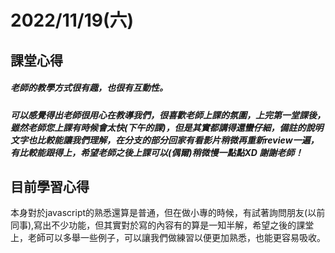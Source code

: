 # 2022/11/19(六)

## 課堂心得
##### 老師的教學方式很有趣，也很有互動性。
##### 可以感覺得出老師很用心在教導我們，很喜歡老師上課的氛圍，上完第一堂課後，雖然老師您上課有時候會太快(下午的課)，但是其實都講得還蠻仔細，備註的說明文字也比較能讓我們理解，在分支的部分回家有看影片稍微再重新review一遍，有比較能跟得上，希望老師之後上課可以(偶爾)稍微慢一點點XD 謝謝老師！

## 目前學習心得
本身對於javascript的熟悉還算是普通，但在做小專的時候，有試著詢問朋友(以前同事),寫出不少功能，但其實對於寫的內容有的算是一知半解，希望之後的課堂上，老師可以多舉一些例子，可以讓我們做練習以便更加熟悉，也能更容易吸收。